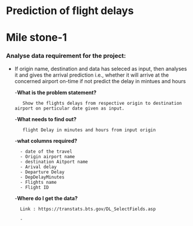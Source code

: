 # Prediction of flight delays

# **Mile stone-1**

### Analyse data requirement for the project:
- If origin name, destination and data has seleced as input, then analyses it and gives the arrival prediction i.e., whether it will arrive at the concerned airport on-time if not predict the delay in mintues and hours 


   -**What is the problem statement?**
   
         Show the flights delays from respective origin to destination airport on perticular date given as input.
        
   -**What needs to find out?**
   
         flight Delay in minutes and hours from input origin
        
   -**what columns required?**
   
        - date of the travel
        - Origin airport name
        - destination Aitport name
        - Arival delay
        - Departure Delay
        - DepDelayMinutes         
        - Flights name
        - Flight ID

   -**Where do I get the data?**
   
        Link : https://transtats.bts.gov/DL_SelectFields.asp
        
        - 
        
        
